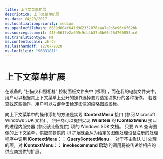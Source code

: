```yaml
---
title: 上下文菜单扩展
description: 上下文菜单扩展
ms.date: 04/20/2017
ms.localizationpriority: medium
ms.openlocfilehash: 6689d604f641d902332076e4a7a0b5e96c6f62bb
ms.sourcegitcommit: 418e6617e2a695c9cb4b37b5b60e264760858acd
ms.translationtype: MT
ms.contentlocale: zh-CN
ms.lasthandoff: 12/07/2020
ms.locfileid: "96831817"
---
```

# <a name="context-menu-extensions"></a>上下文菜单扩展





在设备的 "扫描仪和照相机" 控制面板文件夹中 (根项) ，而在我的电脑文件夹中，用户可以根据其上下文菜单上公开的操作选择要对选定项执行的各种操作。 若要查找这些操作，用户可以右键单击给定图像的缩略图或图标。

向上下文菜单中的操作添加的方法是实现 **IContextMenu** 接口 (参阅 Microsoft Windows SDK 文档) 。 供应商可以提供实现 **IWiaItem** 的 **IContextMenu** 接口的进程内服务器 (参阅该设备提供) 项的 Windows SDK 文档。 只要 WIA 查询图像的上下文菜单，供应商提供的 UI 扩展就会从为给定的图像处理设备注册的处理程序中调用 **IContextMenu：： QueryContextMenu** 。 对于不由默认 UI 处理的项，对 **IContextMenu：： invokecommand 启动** 的调用将被传递给相应的供应商提供的扩展。

 

 




